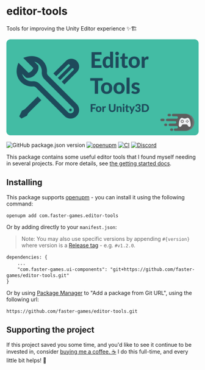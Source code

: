 # editor-tools

Tools for improving the Unity Editor experience ✨🏗

![Project logo; A screwdriver and wrench crossed on an aquamarine background next to the text "Editor Tools for Unity"](./Documentation~/header.png)

![GitHub package.json version](https://img.shields.io/github/package-json/v/faster-games/editor-tools)
[![openupm](https://img.shields.io/npm/v/com.faster-games.editor-tools?label=openupm&registry_uri=https://package.openupm.com)](https://openupm.com/packages/com.faster-games.editor-tools/)
[![CI](https://github.com/faster-games/editor-tools/actions/workflows/main.yml/badge.svg)](https://github.com/faster-games/editor-tools/actions/workflows/main.yml)
[![Discord](https://img.shields.io/discord/862006447919726604)](https://discord.gg/QfQE6rWQqq)

This package contains some useful editor tools that I found myself needing in several projects. For more details, see [the getting started docs](https://editor-tools.faster-games.com//manual/getting-started).

## Installing

This package supports [openupm](https://openupm.com/packages/com.faster-games.editor-tools/) - you can install it using the following command:

```
openupm add com.faster-games.editor-tools
```

Or by adding directly to your `manifest.json`:

> Note: You may also use specific versions by appending `#{version}` where version is a [Release tag](https://github.com/faster-games/editor-tools/releases) - e.g. `#v1.2.0`.

```
dependencies: {
	...
	"com.faster-games.ui-components": "git+https://github.com/faster-games/editor-tools.git"
}
```

Or by using [Package Manager](https://docs.unity3d.com/Manual/upm-ui-giturl.html) to "Add a package from Git URL", using the following url:

```
https://github.com/faster-games/editor-tools.git
```

## Supporting the project

If this project saved you some time, and you'd like to see it continue to be invested in, consider [buying me a coffee. ☕](https://www.buymeacoffee.com/bengreenier) I do this full-time, and every little bit helps! 💙
